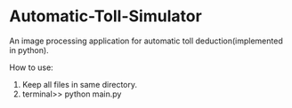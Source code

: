 # Automatic-Toll-Simulator
An image processing application for automatic toll deduction(implemented in python).

How to use:

1. Keep all files in same directory.
2. terminal>> python main.py
